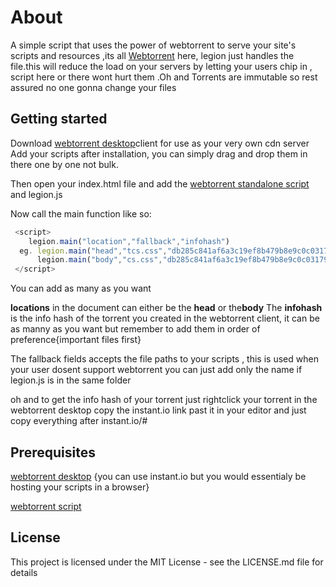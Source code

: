
# About
A simple script  that uses the power of webtorrent to serve your  site's scripts and resources ,its all <a href="https://webtorrent.io/">Webtorrent</a>  here, legion just handles the file.this will reduce the load on your servers  by letting your users chip  in , script 
here or there wont hurt them .Oh and Torrents are immutable so rest assured no one gonna change your files

## Getting started
Download  <a href="https://webtorrent.io/desktop/"> webtorrent desktop</a>client for use as your very own cdn server
Add your scripts after installation, you can simply drag and drop them in there one by one not bulk.

Then open your index.html file and  add the <a href="https://cdn.jsdelivr.net/webtorrent/latest/webtorrent.min.js">webtorrent standalone script</a> and  legion.js 

<script src="webtorrent.min.js"><script>
<script src="../legion.js"></script>

Now call the main function like so:
```javascript
 <script>
    legion.main("location","fallback","infohash")
  eg. legion.main("head","tcs.css","db285c841af6a3c19ef8b479b8e9c0c031797c80,db285c841af6a3c19ef8b479b8e9c0c031797c80")
      legion.main("body","cs.css","db285c841af6a3c19ef8b479b8e9c0c031797c80,db285c841af6a3c19ef8b479b8e9c0c031797c80")
 </script>
 ```

 You can add as many as you want 
 
  <strong>locations</strong> in the document can either be the <strong>head</strong> or the<strong>body</strong>
 The <strong>infohash</strong> is the info hash of the torrent you created in the webtorrent client, it can be as manny as you want  but remember to add them in order of preference{important files first}
 
 The fallback fields accepts the file paths to your scripts , this is used when your user dosent support webtorrent you can just add only the name if legion.js is in the same folder
 
 
oh and to get the info hash of your torrent just rightclick your torrent in the webtorrent desktop 
copy the instant.io link 
past it in your editor and just copy everything after  instant.io/#


## Prerequisites
<a href="https://webtorrent.io/desktop/"> webtorrent desktop</a>
{you can use  instant.io but you would essentialy be hosting your scripts in a browser}

 <p><a href="https://cdn.jsdelivr.net/webtorrent/latest/webtorrent.min.js">webtorrent script</a> </p>


## License
This project is licensed under the MIT License - see the LICENSE.md file for details

